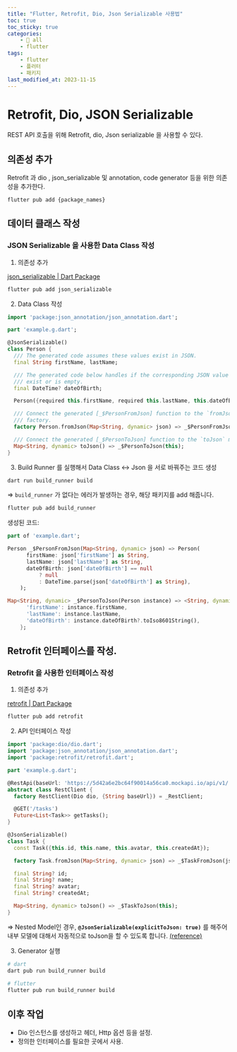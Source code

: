 ```yaml
---
title: "Flutter, Retrofit, Dio, Json Serializable 사용법"
toc: true
toc_sticky: true
categories:
    - 📂 all
    - flutter
tags:
    - flutter
    - 플러터
    - 패키지
last_modified_at: 2023-11-15
---
```


# Retrofit, Dio, JSON Serializable

REST API 호출을 위해 Retrofit, dio, Json serializable 을 사용할 수 있다.

## 의존성 추가

Retrofit 과 dio , json_serializable 및 annotation, code generator 등을 위한 의존성을 추가한다.

```bash
flutter pub add {package_names}
```

## 데이터 클래스 작성

### JSON Serializable 을 사용한  Data Class 작성

1. 의존성 추가
            
[json_serializable | Dart Package](https://pub.dev/packages/json_serializable/install)
            
```bash
flutter pub add json_serializable
```
            
2. Data Class 작성 

```dart
import 'package:json_annotation/json_annotation.dart';

part 'example.g.dart';

@JsonSerializable()
class Person {
  /// The generated code assumes these values exist in JSON.
  final String firstName, lastName;

  /// The generated code below handles if the corresponding JSON value doesn't
  /// exist or is empty.
  final DateTime? dateOfBirth;

  Person({required this.firstName, required this.lastName, this.dateOfBirth});

  /// Connect the generated [_$PersonFromJson] function to the `fromJson`
  /// factory.
  factory Person.fromJson(Map<String, dynamic> json) => _$PersonFromJson(json);

  /// Connect the generated [_$PersonToJson] function to the `toJson` method.
  Map<String, dynamic> toJson() => _$PersonToJson(this);
}
```
            
3. Build Runner 를 실행해서 Data Class ↔ Json 을 서로 바꿔주는 코드 생성
            
```powershell
dart run build_runner build
```
            
⇒ `build_runner` 가 없다는 에러가 발생하는 경우, 해당 패키지를 add 해줍니다.

```bash
flutter pub add build_runner
```
            
생성된 코드:
            
```dart
part of 'example.dart';

Person _$PersonFromJson(Map<String, dynamic> json) => Person(
      firstName: json['firstName'] as String,
      lastName: json['lastName'] as String,
      dateOfBirth: json['dateOfBirth'] == null
          ? null
          : DateTime.parse(json['dateOfBirth'] as String),
    );

Map<String, dynamic> _$PersonToJson(Person instance) => <String, dynamic>{
      'firstName': instance.firstName,
      'lastName': instance.lastName,
      'dateOfBirth': instance.dateOfBirth?.toIso8601String(),
    };
```
            
## Retrofit 인터페이스를 작성. 

### Retrofit 을 사용한 인터페이스 작성
1. 의존성 추가

[retrofit | Dart Package](https://pub.dev/packages/retrofit)
            
```bash
flutter pub add retrofit
```
            
2. API 인터페이스 작성

```dart
import 'package:dio/dio.dart';
import 'package:json_annotation/json_annotation.dart';
import 'package:retrofit/retrofit.dart';

part 'example.g.dart';

@RestApi(baseUrl: 'https://5d42a6e2bc64f90014a56ca0.mockapi.io/api/v1/')
abstract class RestClient {
  factory RestClient(Dio dio, {String baseUrl}) = _RestClient;

  @GET('/tasks')
  Future<List<Task>> getTasks();
}

@JsonSerializable()
class Task {
  const Task({this.id, this.name, this.avatar, this.createdAt});

  factory Task.fromJson(Map<String, dynamic> json) => _$TaskFromJson(json);

  final String? id;
  final String? name;
  final String? avatar;
  final String? createdAt;

  Map<String, dynamic> toJson() => _$TaskToJson(this);
}
```
⇒ Nested Model인 경우, **`@JsonSerializable(explicitToJson: true)`** 를 해주어 내부 모델에 대해서 자동적으로 toJson을 할 수 있도록 합니다. [(reference)](https://stackoverflow.com/questions/71961968/nested-json-serialise-with-custom-class)
            
3. Generator 실행
            
```powershell
# dart
dart pub run build_runner build
            
# flutter	
flutter pub run build_runner build
```

## 이후 작업
- Dio 인스턴스를 생성하고 헤더, Http 옵션 등을 설정.
- 정의한 인터페이스를 필요한 곳에서 사용.
